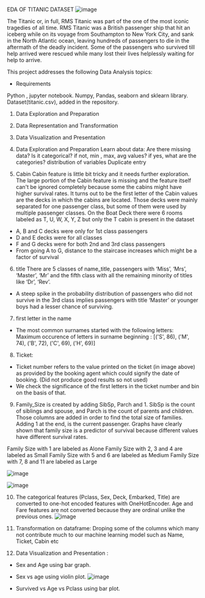 
EDA OF TITANIC DATASET
![image](https://user-images.githubusercontent.com/111189874/189354057-f3d4d656-3923-4660-809c-4031829563dd.png)









The Titanic or, in full, RMS Titanic was part of the one of the most iconic tragedies of all time. RMS Titanic was a British passenger ship that hit an iceberg while on its voyage from Southampton to New York City, and sank in the North Atlantic ocean, leaving hundreds of passengers to die in the aftermath of the deadly incident. Some of the passengers who survived till help arrived were rescued while many lost their lives helplessly waiting for help to arrive.

This project addresses the following Data Analysis topics:
* Requirements

Python , jupyter notebook.
Numpy, Pandas, seaborn and sklearn library.
Dataset(titanic.csv), added in the repository.

1. Data Exploration and Preparation

2. Data Representation and Transformation

3. Data Visualization and Presentation

4. Data Exploration and Preparation Learn about data: Are there missing data? Is it categorical? if not, min , max, avg values? if yes, what are the categories? distribution of variables Duplicate entry

5. Cabin
Cabin feature is little bit tricky and it needs further exploration. The large portion of the Cabin feature is missing and the feature itself can't be ignored completely because some the cabins might have higher survival rates. It turns out to be the first letter of the Cabin values are the decks in which the cabins are located. Those decks were mainly separated for one passenger class, but some of them were used by multiple passenger classes.
On the Boat Deck there were 6 rooms labeled as T, U, W, X, Y, Z but only the T cabin is present in the dataset
* A, B and C decks were only for 1st class passengers
* D and E decks were for all classes
* F and G decks were for both 2nd and 3rd class passengers
* From going A to G, distance to the staircase increases which might be a factor of survival

6. title
There are 5 classes of name_title, passengers with ‘Miss’, ‘Mrs’, ‘Master’, ‘Mr’ and the fifth class with all the remaining minority of titles like ‘Dr’, ‘Rev’.
* A steep spike in the probability distribution of passengers who did not survive in the 3rd class implies passengers with title ‘Master’ or younger boys had a lesser chance of surviving.

7. first letter in the name
* The most common surnames started with the following letters:
Maximum occurence of letters in surname beginning : [('S', 86), ('M', 74), ('B', 72), ('C', 69), ('H', 69)]

8. Ticket:
* Ticket number refers to the value printed on the ticket (in image above) as provided by the booking agent which could signify the date of booking. (Did not produce good results so not used) 
* We check the significance of the first letters in the ticket number and bin on the basis of that.

9. Family_Size is created by adding SibSp, Parch and 1. SibSp is the count of siblings and spouse, and Parch is the count of parents and children. Those columns are added in order to find the total size of families. Adding 1 at the end, is the current passenger. Graphs have clearly shown that family size is a predictor of survival because different values have different survival rates.

Family Size with 1 are labeled as Alone
Family Size with 2, 3 and 4 are labeled as Small
Family Size with 5 and 6 are labeled as Medium
Family Size with 7, 8 and 11 are labeled as Large


![image](https://user-images.githubusercontent.com/111189874/189106817-73b0ae7b-1e93-4457-be2e-d0fd8bcbdedf.png)



![image](https://user-images.githubusercontent.com/111189874/189106913-e2d19dca-5516-4e08-bc3a-9b41b251f2cf.png)


10. The categorical features (Pclass, Sex, Deck, Embarked, Title) are converted to one-hot encoded features with OneHotEncoder. Age and Fare features are not converted because they are ordinal unlike the previous ones.
![image](https://user-images.githubusercontent.com/111189874/189106132-a4d55293-2b07-42ad-a7f6-415682165cd2.png)


11. Transformation on dataframe: Droping some of the columns which many not contribute much to our machine learning model such as Name, Ticket, Cabin etc

12. Data Visualization and Presentation :
* Sex and Age using bar graph.

* Sex vs age using violin plot.
![image](https://user-images.githubusercontent.com/111189874/189106674-40a893f4-9a08-49d7-8325-3ea2160f0a55.png)



* Survived vs Age vs Pclass using bar plot.
